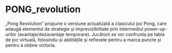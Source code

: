 # PONG_revolution
„Pong Revolution” propune o versiune actualizată a clasicului joc Pong, care adaugă elementul de strategie și imprevizibilitate prin intermediul power-up-urilor (avantaje/dezavantaje temporare). Jucătorii se vor confrunta pe tabla de joc virtuală, folosindu-și abilitățile și reflexele pentru a marca puncte și pentru a obține victoria.
